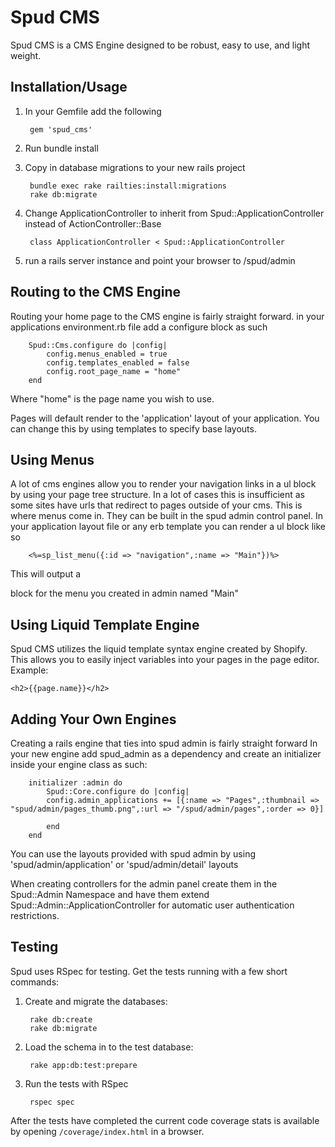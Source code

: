Spud CMS
========

Spud CMS is a CMS Engine designed to be robust, easy to use, and light weight.


Installation/Usage
------------------

1. In your Gemfile add the following

		gem 'spud_cms'

2. Run bundle install
3. Copy in database migrations to your new rails project

		bundle exec rake railties:install:migrations
		rake db:migrate
4. Change ApplicationController to inherit from Spud::ApplicationController instead of ActionController::Base

		class ApplicationController < Spud::ApplicationController

5. run a rails server instance and point your browser to /spud/admin

Routing to the CMS Engine
--------------------------
Routing your home page to the CMS engine is fairly straight forward.
in your applications environment.rb file add a configure block as such


		Spud::Cms.configure do |config|
			config.menus_enabled = true
			config.templates_enabled = false
			config.root_page_name = "home"
		end



Where "home" is the page name you wish to use.

Pages will default render to the 'application' layout of your application. You can change this by using templates to specify base layouts.

Using Menus
-----------
A lot of cms engines allow you to render your navigation links in a ul block by using your page tree structure. In a lot of cases this is insufficient as some sites have urls that redirect to pages outside of your cms. This is where menus come in. They can be built in the spud admin control panel.
In your application layout file or any erb template you can render a ul block like so

		<%=sp_list_menu({:id => "navigation",:name => "Main"})%>

This will output a <ul id="navigation"></ul> block for the menu you created in admin named "Main"

Using Liquid Template Engine
----------------------------
Spud CMS utilizes the liquid template syntax engine created by Shopify. This allows you to easily inject variables into your pages in the page editor. Example:

    <h2>{{page.name}}</h2>

Adding Your Own Engines
-----------------------

Creating a rails engine that ties into spud admin is fairly straight forward
In your new engine add spud_admin as a dependency and create an initializer inside your engine class as such:

		initializer :admin do
			Spud::Core.configure do |config|
			config.admin_applications += [{:name => "Pages",:thumbnail => "spud/admin/pages_thumb.png",:url => "/spud/admin/pages",:order => 0}]

			end
		end

You can use the layouts provided with spud admin by using 'spud/admin/application' or 'spud/admin/detail' layouts

When creating controllers for the admin panel create them in the Spud::Admin Namespace and have them extend Spud::Admin::ApplicationController for automatic user authentication restrictions.

Testing
-----------------

Spud uses RSpec for testing. Get the tests running with a few short commands:

1. Create and migrate the databases:

        rake db:create
        rake db:migrate

2. Load the schema in to the test database:

        rake app:db:test:prepare

3. Run the tests with RSpec

        rspec spec

After the tests have completed the current code coverage stats is available by opening ```/coverage/index.html``` in a browser.




